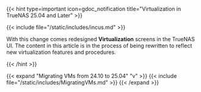 &NewLine;

{{< hint type=important icon=gdoc_notification title="Virtualization in TrueNAS 25.04 and Later" >}}

{{< include file="/static/includes/incus.md" >}}

With this change comes redesigned **Virtualization** screens in the TrueNAS UI.
The content in this article is in the process of being rewritten to reflect new virtualization features and procedures.

{{< /hint >}}

{{< expand "Migrating VMs from 24.10 to 25.04" "v" >}}
{{< include file="/static/includes/MigratingVMs.md" >}}
{{< /expand >}}